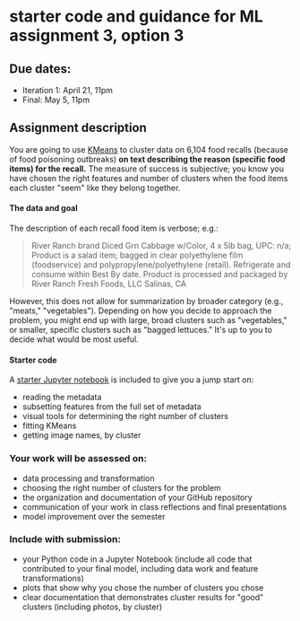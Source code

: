 # starter code and guidance for ML assignment 3, option 3

## Due dates:

* Iteration 1: April 21, 11pm  
* Final: May 5, 11pm  

## Assignment description 

You are going to use [KMeans](http://scikit-learn.org/stable/modules/generated/sklearn.cluster.KMeans.html) to cluster data on 6,104 food recalls (because of food poisoning outbreaks) **on text describing the reason (specific food items) for the recall.** The measure of success is subjective; you know you have chosen the right features and number of clusters when the food items each cluster "seem" like they belong together. 

#### The data and goal

The description of each recall food item is verbose; e.g.: 

> River Ranch brand Diced Grn Cabbage w/Color, 4 x 5lb bag, UPC: n/a; Product is a salad item; bagged in clear polyethylene film (foodservice) and polypropylene/polyethylene (retail). Refrigerate and consume within Best By date. Product is processed and packaged by River Ranch Fresh Foods, LLC Salinas, CA

However, this does not allow for summarization by broader category (e.g., "meats," "vegetables"). Depending on how you decide to approach the problem, you might end up with large, broad clusters such as "vegetables," or smaller, specific clusters such as "bagged lettuces." It's up to you to decide what would be most useful. 

#### Starter code

A [starter Jupyter notebook](https://github.com/visualizedata/ml/blob/master/ML_assignment_3/option_3/starter_code.ipynb) is included to give you a jump start on:  

* reading the metadata  
* subsetting features from the full set of metadata  
* visual tools for determining the right number of clusters  
* fitting KMeans  
* getting image names, by cluster

### Your work will be assessed on: 

* data processing and transformation  
* choosing the right number of clusters for the problem  
* the organization and documentation of your GitHub repository  
* communication of your work in class reflections and final presentations  
* model improvement over the semester

### Include with submission: 

* your Python code in a Jupyter Notebook (include all code that contributed to your final model, including data work and feature transformations)  
* plots that show why you chose the number of clusters you chose  
* clear documentation that demonstrates cluster results for "good" clusters (including photos, by cluster)
